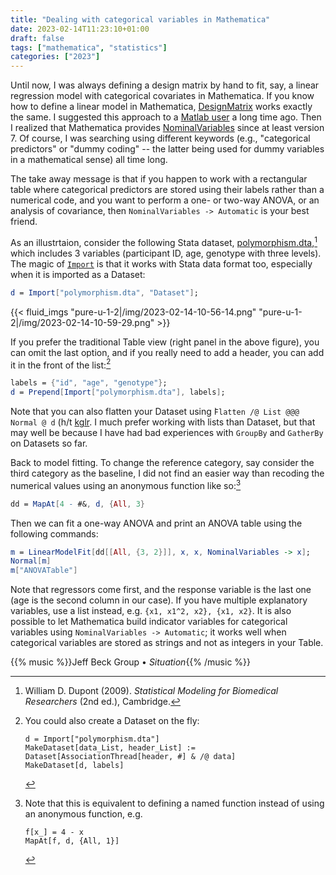 ```yaml
---
title: "Dealing with categorical variables in Mathematica"
date: 2023-02-14T11:23:10+01:00
draft: false
tags: ["mathematica", "statistics"]
categories: ["2023"]
---
```


Until now, I was always defining a design matrix by hand to fit, say, a linear regression model with categorical covariates in Mathematica. If you know how to define a linear model in Mathematica, [DesignMatrix](https://reference.wolfram.com/language/ref/DesignMatrix.html) works exactly the same. I suggested this approach to a [Matlab user](https://stats.stackexchange.com/a/12102) a long time ago. Then I realized that Mathematica provides [NominalVariables](https://reference.wolfram.com/language/ref/NominalVariables.html) since at least version 7. Of course, I was searching using different keywords (e.g., "categorical predictors" or "dummy coding" -- the latter being used for dummy variables in a mathematical sense) all time long.

The take away message is that if you happen to work with a rectangular table where categorical predictors are stored using their labels rather than a numerical code, and you want to perform a one- or two-way ANOVA, or an analysis of covariance, then `NominalVariables -> Automatic` is your best friend.

As an illustrtaion, consider the following Stata dataset, [polymorphism.dta](/pub/polymorphism.dta),[^1] which includes 3 variables (participant ID, age, genotype with three levels). The magic of [`Import`](http://reference.wolfram.com/language/guide/ListingOfAllFormats.html) is that it works with Stata data format too, especially when it is imported as a Dataset:

```mathematica
d = Import["polymorphism.dta", "Dataset"];
```

{{< fluid_imgs
"pure-u-1-2|/img/2023-02-14-10-56-14.png"
"pure-u-1-2|/img/2023-02-14-10-59-29.png" >}}

If you prefer the traditional Table view (right panel in the above figure), you can omit the last option, and if you really need to add a header, you can add it in the front of the list:[^2]

```mathematica
labels = {"id", "age", "genotype"};
d = Prepend[Import["polymorphism.dta"], labels];
```

Note that you can also flatten your Dataset using ̀`Flatten /@ List @@@ Normal @ d` (h/t [kglr](https://mathematica.stackexchange.com/a/176896). I much prefer working with lists than Dataset, but that may well be because I have had bad experiences with `GroupBy` and `GatherBy` on Datasets so far.

Back to model fitting. To change the reference category, say consider the third category as the baseline, I did not find an easier way than recoding the numerical values using an anonymous function like so:[^3]

```mathematica
dd = MapAt[4 - #&, d, {All, 3}
```

Then we can fit a one-way ANOVA and print an ANOVA table using the following commands:

```mathematica
m = LinearModelFit[dd[[All, {3, 2}]], x, x, NominalVariables -> x];
Normal[m]
m["ANOVATable"]
```

Note that regressors come first, and the response variable is the last one (age is the second column in our case). If you have multiple explanatory variables, use a list instead, e.g. `{x1, x1^2, x2}, {x1, x2}`. It is also possible to let Mathematica build indicator variables for categorical variables using `NominalVariables -> Automatic`; it works well when categorical variables are stored as strings and not as integers in your Table.

{{% music %}}Jeff Beck Group • _Situation_{{% /music %}}

[^1]: William D. Dupont (2009). _Statistical Modeling for Biomedical Researchers_ (2nd ed.), Cambridge.
[^2]: You could also create a Dataset on the fly:

        d = Import["polymorphism.dta"]
        MakeDataset[data_List, header_List] := Dataset[AssociationThread[header, #] & /@ data]
        MakeDataset[d, labels]

[^3]:
    Note that this is equivalent to defining a named function instead of using an anonymous function, e.g.

        f[x_] = 4 - x
        MapAt[f, d, {All, 1}]
